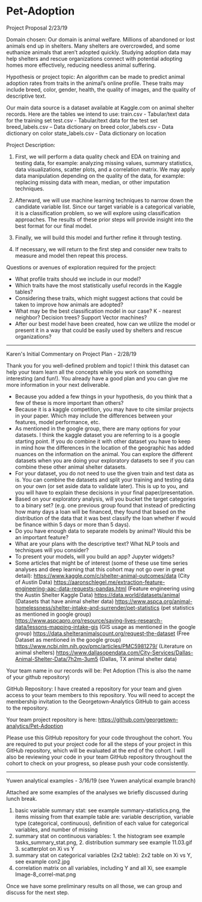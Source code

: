 # Pet-Adoption


Project Proposal 2/23/19

Domain chosen:
Our domain is animal welfare. Millions of abandoned or lost animals end up in shelters. Many shelters are overcrowded, and some euthanize animals that aren’t adopted quickly. Studying adoption data may help shelters and rescue organizations connect with potential adopting homes more effectively, reducing needless animal suffering. 

Hypothesis or project topic:
An algorithm can be made to predict animal adoption rates from traits in the animal’s online profile. These traits may include breed, color, gender, health, the quality of images, and the quality of descriptive text.

Our main data source is a dataset available at Kaggle.com on animal shelter records. Here are the tables we intend to use:
   train.csv - Tabular/text data for the training set 
   test.csv - Tabular/text data for the test set
   breed_labels.csv – Data dictionary on breed
   color_labels.csv - Data dictionary on color
   state_labels.csv - Data dictionary on location
  
Project Description:
  1. First, we will perform a data quality check and EDA on training and testing data, for
  example: analyzing missing values, summary statistics, data visualizations, scatter plots,
  and a correlation matrix. We may apply data manipulation depending on the quality of
  the data, for example: replacing missing data with mean, median, or other imputation
  techniques.

  2. Afterward, we will use machine learning techniques to narrow down the candidate
  variable list. Since our target variable is a categorical variable, it is a classification
  problem, so we will explore using classification approaches. The results of these prior
  steps will provide insight into the best format for our final model.
  
  3. Finally, we will build this model and further refine it through testing.

  4. If necessary, we will return to the first step and consider new traits to measure and model
  then repeat this process.

Questions or avenues of exploration required for the project:
- What profile traits should we include in our model? 
- Which traits have the most statistically useful records in the Kaggle tables?
- Considering these traits, which might suggest actions that could be taken to improve how animals are adopted?
- What may be the best classification model in our case?  K - nearest neighbor? Decision trees? Support Vector machines?
- After our best model have been created, how can we utilize the model or present it in a way that could be easily used by shelters and rescue organizations?


------


Karen's Initial Commentary on Project Plan - 2/28/19

Thank you for you well-defined problem and topic! I think this dataset can help your team learn all the concepts while you work on something interesting (and fun!). You already have a good plan and you can give me more information in your next deliverable. 

- Because you added a few things in your hypothesis, do you think that a few of these is more important than others? 
- Because it is a kaggle competition, you may have to cite similar projects in your paper. Which may include the differences   between your features, model performance, etc.
- As mentioned in the google group, there are many options for your datasets. I think the kaggle dataset you are referring to is a google starting point. If you do combine it with other dataset you have to keep in mind how the differences in the location of the geographic has added nuances on the information on the animal. You can explore the different datasets when you are doing your exploratory datasets to see if you can combine these other animal shelter datasets. 
- For your dataset, you do not need to use the given train and test data as is. You can combine the datasets and split your training and testing data on your own (or set aside data to validate later). This is up to you, and you will have to explain these decisions in your final paper/presentation.
- Based on your exploratory analysis, will you bucket the target categories to a binary set?  (e.g. one previous group found that instead of predicting how many days a loan will be financed, they found that based on the distribution of the data that it was best classify the loan whether if would be finance within 5 days or more than 5 days).
- Do you have enough data to separate models by animal? Would this be an important feature? 
- What are your plans with the descriptive text? What NLP tools and techniques will you consider?
- To present your models, will you build an app? Jupyter widgets? 
- Some articles that might be of interest (some of these use time series analyses and deep learning that  this cohort may not go over in great detail):
        https://www.kaggle.com/c/shelter-animal-outcomes/data (City of Austin Data)
        https://aaronschlegel.me/extraction-feature-engineering-aac-data-requests-pandas.html (Feature engineering using the Austin Shelter Kaggle Data)
        https://data.world/datasets/animal (Datasets that have animal shelter data)
        https://www.aspca.org/animal-homelessness/shelter-intake-and-surrender/pet-statistics (pet statistics as mentioned in google group)
        https://www.aspcapro.org/resource/saving-lives-research-data/lessons-mapping-intake-gis (GIS usage as mentioned in the google group)
        https://data.shelteranimalscount.org/request-the-dataset (Free Dataset as mentioned in the google group)
        https://www.ncbi.nlm.nih.gov/pmc/articles/PMC5981279/ (Literature on animal shelters)
        https://www.dallasopendata.com/City-Services/Dallas-Animal-Shelter-Data/7h2m-3um5 (Dallas, TX animal shelter data)

Your team name in our records will be: Pet Adoption (This is also the name of your github repository)

GitHub Repository: I have created a repository for your team and given access to your team members to this repository. You will need to accept the membership invitation to the Georgetown-Analytics GitHub to gain access to the repository.

Your team project repository is here: https://github.com/georgetown-analytics/Pet-Adoption

Please use this GitHub repository for your code throughout the cohort. You are required to put your project code for all the steps of your project in this GitHub repository, which will be evaluated at the end of the cohort. I will also be reviewing your code in your team GitHub repository throughout the cohort to check on your progress, so please push your code consistently. 

-----

Yuwen analytical examples - 3/16/19 (see Yuwen analytical example branch)

Attached are some examples of the analyses we briefly discussed during lunch break. 

1. basic variable summary stat: see example summary-statistics.png, the items missing from that example table are: variable description, variable type (categorical, continuous), definition of each value for categorical variables, and number of missing
2. summary stat on continuous variables: 
       1. the histogram see example tasks_summary_stat.png, 
       2. distribution summary see example 11.03.gif
       3. scatterplot on Xi vs Y
3. summary stat on categorical variables (2x2 table): 2x2 table on Xi vs Y, see example con2.jpg
4. correlation matrix on all variables, including Y and all Xi, see example Image-8_correl-mat.png

Once we have some preliminary results on all those, we can group and discuss for the next step.
